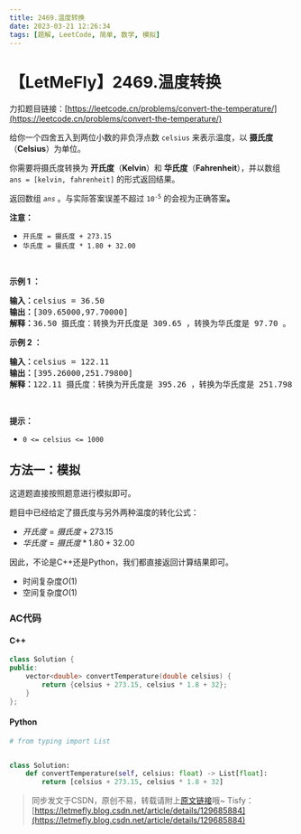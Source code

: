 ```yaml
---
title: 2469.温度转换
date: 2023-03-21 12:26:34
tags: [题解, LeetCode, 简单, 数学, 模拟]
---
```


# 【LetMeFly】2469.温度转换

力扣题目链接：[https://leetcode.cn/problems/convert-the-temperature/](https://leetcode.cn/problems/convert-the-temperature/)

<p>给你一个四舍五入到两位小数的非负浮点数 <code>celsius</code> 来表示温度，以 <strong>摄氏度</strong>（<strong>Celsius</strong>）为单位。</p>

<p>你需要将摄氏度转换为 <strong>开氏度</strong>（<strong>Kelvin</strong>）和 <strong>华氏度</strong>（<strong>Fahrenheit</strong>），并以数组 <code>ans = [kelvin, fahrenheit]</code> 的形式返回结果。</p>

<p>返回数组<em> <code>ans</code></em> 。与实际答案误差不超过 <code>10<sup>-5</sup></code> 的会视为正确答案<strong>。</strong></p>

<p><strong>注意：</strong></p>

<ul>
	<li><code>开氏度 = 摄氏度 + 273.15</code></li>
	<li><code>华氏度 = 摄氏度 * 1.80 + 32.00</code></li>
</ul>

<p>&nbsp;</p>

<p><strong>示例 1 ：</strong></p>

<pre><strong>输入：</strong>celsius = 36.50
<strong>输出：</strong>[309.65000,97.70000]
<strong>解释：</strong>36.50 摄氏度：转换为开氏度是 309.65 ，转换为华氏度是 97.70 。</pre>

<p><strong>示例 2 ：</strong></p>

<pre><strong>输入：</strong>celsius = 122.11
<strong>输出：</strong>[395.26000,251.79800]
<strong>解释：</strong>122.11 摄氏度：转换为开氏度是 395.26 ，转换为华氏度是 251.798 。
</pre>

<p>&nbsp;</p>

<p><strong>提示：</strong></p>

<ul>
	<li><code>0 &lt;= celsius &lt;= 1000</code></li>
</ul>


    
## 方法一：模拟

这道题直接按照题意进行模拟即可。

题目中已经给定了摄氏度与另外两种温度的转化公式：

+ $开氏度 = 摄氏度 + 273.15$
+ $华氏度 = 摄氏度 * 1.80 + 32.00$

因此，不论是C++还是Python，我们都直接返回计算结果即可。

+ 时间复杂度$O(1)$
+ 空间复杂度$O(1)$

### AC代码

#### C++

```cpp
class Solution {
public:
    vector<double> convertTemperature(double celsius) {
        return {celsius + 273.15, celsius * 1.8 + 32};
    }
};
```

#### Python

```python
# from typing import List


class Solution:
    def convertTemperature(self, celsius: float) -> List[float]:
        return [celsius + 273.15, celsius * 1.8 + 32]
```

> 同步发文于CSDN，原创不易，转载请附上[原文链接](https://blog.letmefly.xyz/2023/03/21/LeetCode%202469.%E6%B8%A9%E5%BA%A6%E8%BD%AC%E6%8D%A2/)哦~
> Tisfy：[https://letmefly.blog.csdn.net/article/details/129685884](https://letmefly.blog.csdn.net/article/details/129685884)
